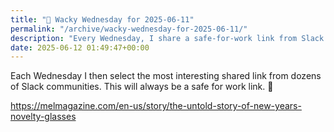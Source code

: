 ```yaml
---
title: "🤪 Wacky Wednesday for 2025-06-11"
permalink: "/archive/wacky-wednesday-for-2025-06-11/"
description: "Every Wednesday, I share a safe-for-work link from Slack communities; this week&#39;s is about novelty glasses!"
date: 2025-06-12 01:49:47+00:00
---
```


<!-- buttondown-editor-mode: fancy --><p>Each Wednesday I then select the most interesting shared link from dozens of Slack communities. This will always be a safe for work link. 🙈</p><p><a target="_blank" rel="noopener noreferrer nofollow" href="https://melmagazine.com/en-us/story/the-untold-story-of-new-years-novelty-glasses">https://melmagazine.com/en-us/story/the-untold-story-of-new-years-novelty-glasses</a></p>